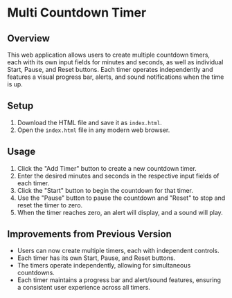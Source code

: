 # Multi Countdown Timer

## Overview
This web application allows users to create multiple countdown timers, each with its own input fields for minutes and seconds, as well as individual Start, Pause, and Reset buttons. Each timer operates independently and features a visual progress bar, alerts, and sound notifications when the time is up.

## Setup
1. Download the HTML file and save it as `index.html`.
2. Open the `index.html` file in any modern web browser.

## Usage
1. Click the "Add Timer" button to create a new countdown timer.
2. Enter the desired minutes and seconds in the respective input fields of each timer.
3. Click the "Start" button to begin the countdown for that timer.
4. Use the "Pause" button to pause the countdown and "Reset" to stop and reset the timer to zero.
5. When the timer reaches zero, an alert will display, and a sound will play.

## Improvements from Previous Version
- Users can now create multiple timers, each with independent controls.
- Each timer has its own Start, Pause, and Reset buttons.
- The timers operate independently, allowing for simultaneous countdowns.
- Each timer maintains a progress bar and alert/sound features, ensuring a consistent user experience across all timers.